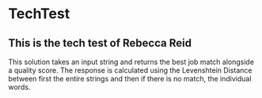 # TechTest
## This is the tech test of Rebecca Reid
 This solution takes an input string and returns the best job match alongside a quality score.
The response is calculated using the Levenshtein Distance between first the entire strings and then if there is no match, the individual words.